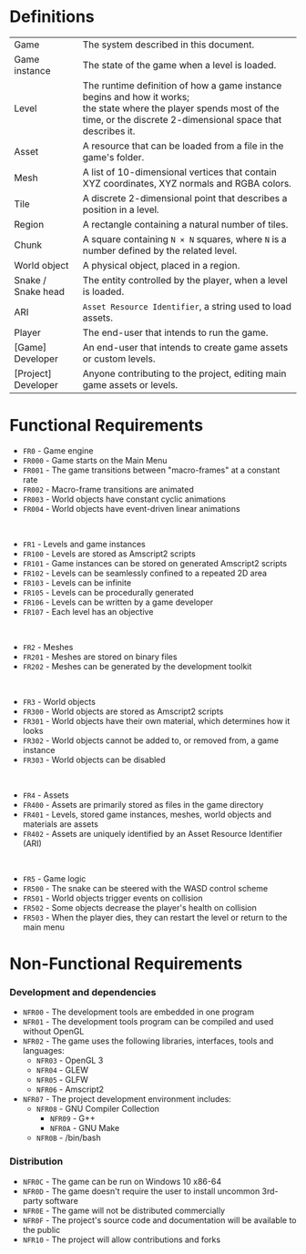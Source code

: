 # Definitions

<table>
	<tr>
		<td> Game </td>
		<td> The system described in this document. </td>
	</tr> <tr>
		<td> Game instance </td>
		<td> The state of the game when a level is loaded. </td>
	</tr> <tr>
		<td> Level </td>
		<td> The runtime definition of how a game instance begins and how it works; <br/>
		     the state where the player spends most of the time, or
		     the discrete 2-dimensional space that describes it. </td>
	</tr> <tr>
		<td> Asset </td>
		<td> A resource that can be loaded from a file in the game's folder. </td>
	</tr> <tr>
		<td> Mesh </td>
		<td> A list of 10-dimensional vertices that contain XYZ coordinates,
		     XYZ normals and RGBA colors. </td>
	</tr> <tr>
		<td> Tile </td>
		<td> A discrete 2-dimensional point that describes a position in a level. </td>
	</tr> <tr>
		<td> Region </td>
		<td> A rectangle containing a natural number of tiles. </td>
	</tr> <tr>
		<td> Chunk </td>
		<td> A square containing <code>N × N</code> squares, where <code>N</code> is
		     a number defined by the related level. </td>
	</tr> <tr>
		<td> World object </td>
		<td> A physical object, placed in a region. </td>
	</tr> <tr>
		<td> Snake / <br/> Snake head </td>
		<td> The entity controlled by the player, when a level is loaded. </td>
	</tr> <tr>
	</tr> <tr>
		<td> ARI </td>
		<td> <code>Asset Resource Identifier</code>, a string used to load assets. </td>
	</tr>
		<td> Player </td>
		<td> The end-user that intends to run the game. </td>
	</tr> <tr>
		<td> [Game] Developer </td>
		<td> An end-user that intends to create game assets or custom levels. </td>
	</tr> <tr>
		<td> [Project] Developer </td>
		<td> Anyone contributing to the project, editing main game assets or levels. </td>
	</tr>
</table>


# Functional Requirements

- `FR0`   - Game engine
- `FR000` - Game starts on the Main Menu
- `FR001` - The game transitions between "macro-frames" at a constant rate
- `FR002` - Macro-frame transitions are animated
- `FR003` - World objects have constant cyclic animations
- `FR004` - World objects have event-driven linear animations

<br/>

- `FR1`   - Levels and game instances
- `FR100` - Levels are stored as Amscript2 scripts
- `FR101` - Game instances can be stored on generated Amscript2 scripts
- `FR102` - Levels can be seamlessly confined to a repeated 2D area
- `FR103` - Levels can be infinite
- `FR105` - Levels can be procedurally generated
- `FR106` - Levels can be written by a game developer
- `FR107` - Each level has an objective

<br/>

- `FR2`   - Meshes
- `FR201` - Meshes are stored on binary files
- `FR202` - Meshes can be generated by the development toolkit

<br/>

- `FR3`   - World objects
- `FR300` - World objects are stored as Amscript2 scripts
- `FR301` - World objects have their own material, which determines how it looks
- `FR302` - World objects cannot be added to, or removed from, a game instance
- `FR303` - World objects can be disabled

<br/>

- `FR4`   - Assets
- `FR400` - Assets are primarily stored as files in the game directory
- `FR401` - Levels, stored game instances, meshes, world objects and materials are assets
- `FR402` - Assets are uniquely identified by an Asset Resource Identifier (ARI)

<br/>

- `FR5`   - Game logic
- `FR500` - The snake can be steered with the WASD control scheme
- `FR501` - World objects trigger events on collision
- `FR502` - Some objects decrease the player's health on collision
- `FR503` - When the player dies, they can restart the level or return to the main menu


# Non-Functional Requirements

### Development and dependencies

- `NFR00` - The development tools are embedded in one program
- `NFR01` - The development tools program can be compiled and used without OpenGL
- `NFR02` - The game uses the following libraries, interfaces, tools and languages:
  - `NFR03` - OpenGL 3
  - `NFR04` - GLEW
  - `NFR05` - GLFW
  - `NFR06` - Amscript2
- `NFR07` - The project development environment includes:
  - `NFR08` - GNU Compiler Collection
    - `NFR09` - G++
    - `NFR0A` - GNU Make
  - `NFR0B` - /bin/bash

### Distribution

- `NFR0C` - The game can be run on Windows 10 x86-64
- `NFR0D` - The game doesn't require the user to install uncommon 3rd-party software
- `NFR0E` - The game will not be distributed commercially
- `NFR0F` - The project's source code and documentation will be available to the public
- `NFR10` - The project will allow contributions and forks

